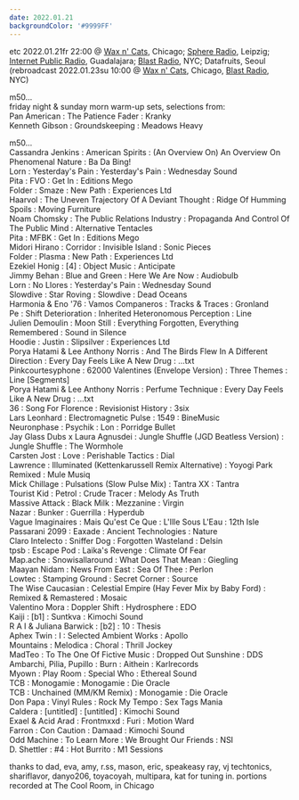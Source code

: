 ```yaml
---
date: 2022.01.21
backgroundColor: '#9999FF'
---
```


etc 2022.01.21fr 22:00 @ [Wax n' Cats](http://www.twitch.tv/waxncats), Chicago; [Sphere Radio](http://www.sphere-radio.net/), Leipzig; [Internet Public Radio](http://www.internetpublicradio.live/), Guadalajara; [Blast Radio](https://blastradio.com/kimochisound), NYC; Datafruits, Seoul  
(rebroadcast 2022.01.23su 10:00 @ [Wax n' Cats](http://www.twitch.tv/waxncats), Chicago, [Blast Radio](https://blastradio.com/kimochisound), NYC)  

m50...  
friday night & sunday morn warm-up sets, selections from:  
Pan American : The Patience Fader : Kranky  
Kenneth Gibson : Groundskeeping : Meadows Heavy  

m50...  
Cassandra Jenkins : American Spirits : (An Overview On) An Overview On Phenomenal Nature : Ba Da Bing!  
Lorn : Yesterday's Pain : Yesterday's Pain : Wednesday Sound  
Pita : FVO : Get In : Editions Mego  
Folder : Smaze : New Path : Experiences Ltd  
Haarvol : The Uneven Trajectory Of A Deviant Thought : Ridge Of Humming Spoils : Moving Furniture  
Noam Chomsky : The Public Relations Industry : Propaganda And Control Of The Public Mind : Alternative Tentacles  
Pita : MFBK : Get In : Editions Mego  
Midori Hirano : Corridor : Invisible Island : Sonic Pieces  
Folder : Plasma : New Path : Experiences Ltd  
Ezekiel Honig : \[4\] : Object Music : Anticipate  
Jimmy Behan : Blue and Green : Here We Are Now : Audiobulb  
Lorn : No Llores : Yesterday's Pain : Wednesday Sound  
Slowdive : Star Roving : Slowdive : Dead Oceans  
Harmonia & Eno '76 : Vamos Companeros : Tracks & Traces : Gronland  
Pe : Shift Deterioration : Inherited Heteronomous Perception : Line  
Julien Demoulin : Moon Still : Everything Forgotten, Everything Remembered : Sound in Silence  
Hoodie : Justin : Slipsilver : Experiences Ltd  
Porya Hatami & Lee Anthony Norris : And The Birds Flew In A Different Direction : Every Day Feels Like A New Drug : ...txt  
Pinkcourtesyphone : 62000 Valentines (Envelope Version) : Three Themes : Line \[Segments\]  
Porya Hatami & Lee Anthony Norris : Perfume Technique : Every Day Feels Like A New Drug : ...txt  
36 : Song For Florence : Revisionist History : 3six  
Lars Leonhard : Electromagnetic Pulse : 1549 : BineMusic  
Neuronphase : Psychik : Lon : Porridge Bullet  
Jay Glass Dubs x Laura Agnusdei : Jungle Shuffle (JGD Beatless Version) : Jungle Shuffle : The Wormhole  
Carsten Jost : Love : Perishable Tactics : Dial  
Lawrence : Illuminated (Kettenkarussell Remix Alternative) : Yoyogi Park Remixed : Mule Musiq  
Mick Chillage : Pulsations (Slow Pulse Mix) : Tantra XX : Tantra  
Tourist Kid : Petrol : Crude Tracer : Melody As Truth  
Massive Attack : Black Milk : Mezzanine : Virgin  
Nazar : Bunker : Guerrilla : Hyperdub  
Vague Imaginaires : Mais Qu'est Ce Que : L'Ille Sous L'Eau : 12th Isle  
Passarani 2099 : Eaxade : Ancient Technologies : Nature  
Claro Intelecto : Sniffer Dog : Forgotten Wasteland : Delsin  
tpsb : Escape Pod : Laika's Revenge : Climate Of Fear  
Map.ache : Snowisallaround : What Does That Mean : Giegling  
Maayan Nidam : News From East : Sea Of Thee : Perlon  
Lowtec : Stamping Ground : Secret Corner : Source  
The Wise Caucasian : Celestial Empire (Hay Fever Mix by Baby Ford) : Remixed & Remastered : Mosaic  
Valentino Mora : Doppler Shift : Hydrosphere : EDO  
Kaiji : \[b1\] : Suntkva : Kimochi Sound  
R A I & Juliana Barwick : \[b2\] : 10 : Thesis  
Aphex Twin : I : Selected Ambient Works : Apollo  
Mountains : Melodica : Choral : Thrill Jockey  
MadTeo : To The One Of Fictive Music : Dropped Out Sunshine : DDS  
Ambarchi, Pilia, Pupillo : Burn : Aithein : Karlrecords  
Myown : Play Room : Special Who : Ethereal Sound  
TCB : Monogamie : Monogamie : Die Oracle  
TCB : Unchained (MM/KM Remix) : Monogamie : Die Oracle  
Don Papa : Vinyl Rules : Rock My Tempo : Sex Tags Mania  
Caldera : \[untitled\] : \[untitled\] : Kimochi Sound  
Exael & Acid Arad : Frontmxxd : Furi : Motion Ward  
Farron : Con Caution : Damaad : Kimochi Sound  
Odd Machine : To Learn More : We Brought Our Friends : NSI  
D. Shettler : #4 : Hot Burrito : M1 Sessions  

thanks to dad, eva, amy, r.ss, mason, eric, speakeasy ray, vj techtonics, shariflavor, danyo206, toyacoyah, multipara, kat for tuning in. portions recorded at The Cool Room, in Chicago